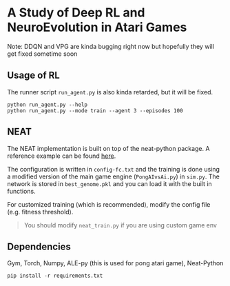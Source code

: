 # A Study of Deep RL and NeuroEvolution in Atari Games

Note: DDQN and VPG are kinda bugging right now but hopefully they will get fixed sometime soon

## Usage of RL

The runner script `run_agent.py` is also kinda retarded, but it will be fixed.

```
python run_agent.py --help
python run_agent.py --mode train --agent 3 --episodes 100
```

## NEAT

The NEAT implementation is built on top of the neat-python package. A reference example can be found [here](https://github.com/NirajSawant136/Simple-AI-using-NEAT/tree/master).

The configuration is written in `config-fc.txt` and the training is done using a modified version of the main game engine (`PongAIvsAi.py`) in `sim.py`. The network is stored in `best_genome.pkl` and you can load it with the built in functions.

For customized training (which is recommended), modify the config file (e.g. fitness threshold).

> You should modify `neat_train.py` if you are using custom game env

## Dependencies

Gym, Torch, Numpy, ALE-py (this is used for pong atari game), Neat-Python

```
pip install -r requirements.txt
```
